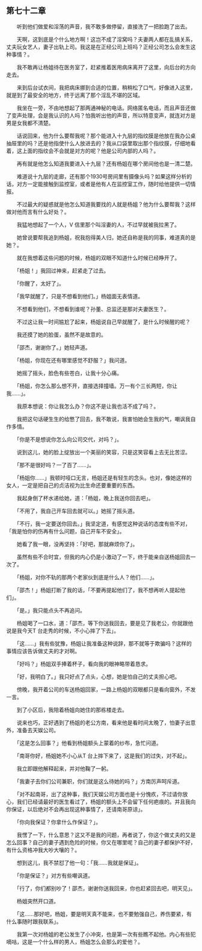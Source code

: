 ## 第七十二章

　　听到他们做爱和淫荡的声音，我不敢多做停留，直接洗了一把脸跑了出去。

　　天啊，这到底是个什么地方啊！这岂不成了淫窝吗？夫妻两人都在乱搞关系，丈夫玩女艺人，妻子出轨上司。我这是在正经公司上班吗？正经公司怎么会发生这种事情？。

　　我不敢再让杨姐待在医务室了，赶紧推着医用病床离开了这里，向后台的方向走去。

　　来到后台试衣间，我把病床挪到合适的位置，稍稍松了口气，好像进入这里，就是到了最安全的地方，终于远离了那个淫乱不堪的区域。

　　我坐在一旁，不由地想起了那两通神秘的电话。网络匿名电话，而且声音还做了变声处理，会是我认识的人吗？怕我听出他的声音，所以特意变声，就连对方是男是女我都不清楚。

　　话说回来，他为什么要帮我呢？那个能进入十九层的指纹膜是他放在我办公桌抽屉里的吗？还是他指使什么人放进去的？我从口袋里取出那个指纹膜，仔细地看着，这上面的指纹会不会就是对方的呢？他是公司内部的人吗？。

　　再有就是他怎么知道我要进入十九层？还有杨姐在哪个房间他也是一清二楚。

　　难道说十九层的走廊，还有那个1930号房间里有摄像头吗？如果这样分析的话，对方一定能接触到监控室，或者是他有人在监控室工作，随时给他提供一切情报。

　　不过最大的疑惑就是他怎么知道我要找的人就是杨姐？他为什么要帮我？这样做对他而言有什么好处？。

　　我猛地想起了一个人，V 信里那个叫淫妻的人，不过早就被我拉黑了。

　　她曾说要帮我追到杨姐，祝我抱得美人归，她还自称是我的同事，难道真的是她？。

　　就在我想着这些问题的时候，杨姐的双眼不知道什么时候已经睁开了。

　　「杨姐！」我回过神来，赶紧走了过去。

　　「你醒了，太好了」。

　　「我早就醒了，只是不想看到他们。」杨姐面无表情道。

　　不想看到他们，不想看到谁呢？孙董、总监还是那对夫妻医生？。

　　不过这让我一时间尴尬了起来，杨姐说自己早就醒了，是什么时候醒的呢？

　　我还摸了她的脸蛋，虽然不是故意的。

　　「邵杰，谢谢你了。」她轻声道。

　　「杨姐，你现在还有哪里感觉不舒服？」我问道。

　　她摇了摇头，脸色有些苍白，让我十分心痛。

　　「杨姐，你怎么那么想不开，直接选择撞墙。万一有个三长两短，你让我……」。

　　我原本想说：你让我怎么办？你这不是让我也活不成了吗？。

　　我把这句话硬生生的给憋了回去，我不敢说，我害怕她会生我的气，嘲讽我自作多情。

　　「你是不是想说你怎么向公司交代，对吗？」。

　　说到这儿，她的脸上绽放出一个美丽的笑容，只是这笑容看上去无比苦涩。

　　「那不是很好吗？一了百了……」。

　　「杨姐你……」我顿时哑口无言，杨姐还是有轻生的念头。也对，像她这样的女人，一定是把自己的贞洁视为比生命还要重要的东西。

　　我起身倒了杯水递给她，道：「杨姐，晚上我送你回去吧」。

　　「不用了，我自己开车回去就可以。」她摇了摇头道。

　　「不行，我一定要送你回去。」我坚定道，有感觉这种说话的态度有些不对，「我是怕你的伤再有什么问题，自己开车不安全」。

　　她看了我一眼，没再坚持：「好吧，那就麻烦你了」。

　　虽然有些不合时宜，但我的内心仍是小激动了一下，终于能亲自送杨姐回去一次了。

　　「杨姐，对你不轨的那两个老家伙到底是什么人？他们……」。

　　「邵杰！」杨姐打断了我的话，「不要再提起他们了，我不想再听人提起他们」。

　　「是。」我只能点头不再追问。

　　杨姐喝了一口水，道：「邵杰，等下你送我回去，要是见了我老公，你就跟他说是我今天T 台走秀的时候，不小心摔了下去」。

　　「这……」我有些犹豫，杨姐让我准备这种说辞，那不就等于欺骗吗？这样的事情应该告诉做丈夫的才对啊。

　　「好吗？」杨姐双手捧着杯子，看向我的眼神略带着恳求。

　　「好，我明白了。」我只好点了点头，心想，她是怕自己的丈夫担心吧。

　　傍晚，我开着公司的车送杨姐回家，一路上杨姐的双眼都只是看向窗外，不发一言。

　　到了小区后，我陪着杨姐向她住的那栋楼走去。

　　说来也巧，正好遇到了杨姐的老公方南，看来他是看时间太晚了，怕妻子出意外，准备去天娱公司。

　　「这是怎么回事？」他看到杨姐额头上蒙着的纱布，急忙问道。

　　「南哥你好，杨姐她不小心从T 台上摔下来了，这是我们的过失，对不起」。

　　我立即跟他解释起来，并对他鞠了一躬。

　　「我妻子去你们公司兼职，你们就是这么待她的吗？」方南厉声呵斥道。

　　「对不起南哥，出了这种事，我们天娱公司方面也是十分愧疚，不过请你放心，我们已经请最好的医生看过了，杨姐的额头上不会留下任何疤痕的。并且我向你保证，以后绝对不会再出现这种事情了，还请南哥原谅」。

　　「你向我保证？你拿什么作保证？」。

　　我愣了一下，什么意思？这又不是我的问题，再者说了，你这个做丈夫的又是怎么回事？自己的妻子遇到危险的时候，你又在哪里呢？自己的妻子都保护不好，有什么资格冲我大吵大嚷的？。

　　想到这儿，我不禁怼了他一句：「我……我就是保证」。

　　「你是保证？」对方有些嘲讽道。

　　「行了，你们都别吵了！邵杰，谢谢你送我回来，你也赶紧回去吧，明天见」。

　　杨姐突然开口道。

　　「这……那好吧，杨姐，要是明天真不能来，也不要勉强自己，养伤要紧，有什么事随时跟我联系」。

　　我第一次对杨姐的老公发生了小冲突，也是第一次有些瞧不起他。内心有些犯嘀咕，这是一个什么样的男人，杨姐怎么会那么的爱他？。

